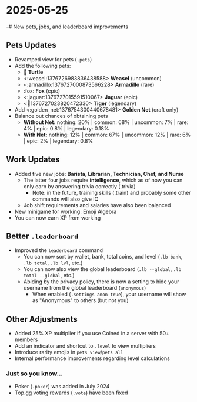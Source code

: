 # 2025-05-25
-# New pets, jobs, and leaderboard improvements

## Pets Updates
- Revamped view for pets (`.pets`)
- Add the following pets:
  - **:turtle: Turtle**
  - <:weasel:1376726983836438588> **Weasel** (uncommon)
  - <:armadillo:1376727000873566228> **Armadillo** (rare)
  - :fox: **Fox** (epic)
  - <:jaguar:1376727015591510067> **Jaguar** (epic)
  - <:tiger:1376727023820472330> **Tiger** (legendary)
- Add <:golden_net:1376754300440678481> **Golden Net** (craft only)
- Balance out chances of obtaining pets
  - **Without Net:** nothing: 20% | common: 68% | uncommon: 7% | rare: 4% | epic: 0.8% | legendary: 0.18%
  - **With Net:** nothing: 12% | common: 67% | uncommon: 12% | rare: 6% | epic: 2% | legendary: 0.8%

## Work Updates
- Added five new jobs: **Barista, Librarian, Technician, Chef, and Nurse**
  - The latter four jobs require **intelligence**, which as of now you can only earn by answering trivia correctly (.trivia)
    - Note: in the future, training skills (.train) and probably some other commands will also give IQ
  - Job shift requirements and salaries have also been balanced
- New minigame for working: Emoji Algebra
- You can now earn XP from working

## Better `.leaderboard`
- Improved the `leaderboard` command 
  - You can now sort by wallet, bank, total coins, and level (`.lb bank`, `.lb total`, `.lb lvl`, etc.)
  - You can now also view the global leaderboard (`.lb --global`, `.lb total --global`, etc.)
  - Abiding by the privacy policy, there is now a setting to hide your username from the global leaderboard (`anonymous`)
    - When enabled (`.settings anon true`), your username will show as "Anonymous" to others (but not you)

## Other Adjustments
- Added 25% XP multiplier if you use Coined in a server with 50+ members
- Add an indicator and shortcut to `.level` to view multipliers
- Introduce rarity emojis in `pets view`/`pets all`
- Internal performance improvements regarding level calculations
### Just so you know...
- Poker (`.poker`) was added in July 2024
- Top.gg voting rewards (`.vote`) have been fixed